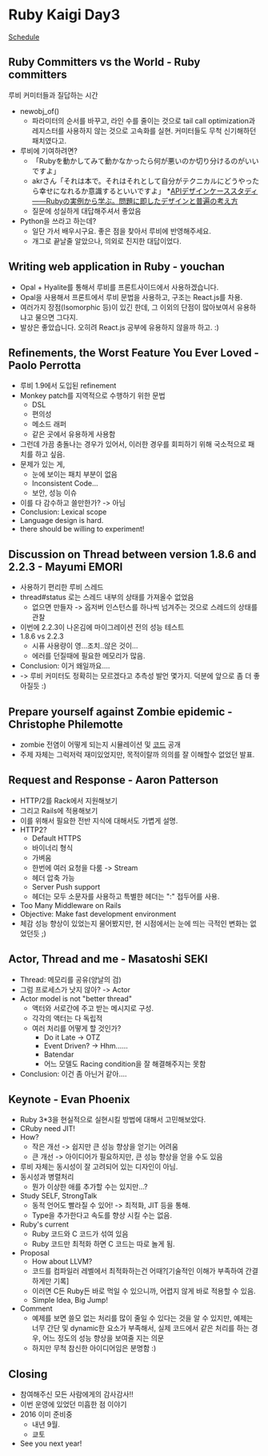 # Ruby Kaigi Day3
[Schedule](http://rubykaigi.org/2015/schedule#dec13)

## Ruby Committers vs the World - Ruby committers
루비 커미터들과 질답하는 시간

* newobj_of()
  * 파라미터의 순서를 바꾸고, 라인 수를 줄이는 것으로 tail call optimization과 레지스터를 사용하지 않는 것으로 고속화를 실현. 커미터들도 무척 신기해하던 패치였다고.
* 루비에 기여하려면?
  * 「Rubyを動かしてみて動かなかったら何が悪いのか切り分けるのがいいですよ」
  * akrさん「それは本で。それはそれとして自分がテクニカルにどうやったら幸せになれるか意識するといいですよ」
    *[APIデザインケーススタディ ――Rubyの実例から学ぶ。問題に即したデザインと普遍の考え方](http://gihyo.jp/book/2016/978-4-7741-7802-8)
  * 질문에 성실하게 대답해주셔서 좋았음
* Python을 쓰라고 하는데?
  * 일단 가서 배우시구요. 좋은 점을 찾아서 루비에 반영해주세요.
  * 개그로 끝날줄 알았으나, 의외로 진지한 대답이었다.

## Writing web application in Ruby - youchan
* Opal + Hyalite를 통해서 루비를 프론트사이드에서 사용하겠습니다.
* Opal을 사용해서 프론트에서 루비 문법을 사용하고, 구조는 React.js를 차용.
* 여러가지 장점(Isomorphic 등)이 있긴 한데, 그 이외의 단점이 많아보여서 유용하냐고 물으면 그다지.
* 발상은 좋았습니다. 오히려 React.js 공부에 유용하지 않을까 하고. :)

## Refinements, the Worst Feature You Ever Loved - Paolo Perrotta
* 루비 1.9에서 도입된 refinement
* Monkey patch를 지역적으로 수행하기 위한 문법
  * DSL
  * 편의성
  * 메소드 래퍼
  * 같은 곳에서 유용하게 사용함
* 그런데 가끔 충돌나는 경우가 있어서, 이러한 경우를 회피하기 위해 국소적으로 패치를 하고 싶음.
* 문제가 있는 게,
  * 눈에 보이는 패치 부분이 없음
  * Inconsistent Code...
  * 보안, 성능 이슈
* 이를 다 감수하고 쓸만한가? -> 아님
* Conclusion: Lexical scope
* Language design is hard.
* there should be willing to experiment!

## Discussion on Thread between version 1.8.6 and 2.2.3 - Mayumi EMORI
* 사용하기 편리한 루비 스레드
* thread#status 로는 스레드 내부의 상태를 가져올수 없었음
  * 없으면 만들자 -> 옵저버 인스턴스를 하나씩 넘겨주는 것으로 스레드의 상태를 관찰
* 이번에 2.2.3이 나온김에 마이그레이션 전의 성능 테스트
* 1.8.6 vs 2.2.3
  * 시퓨 사용량이 영...조치..않은 것이...
  * 에러를 던질때에 필요한 메모리가 많음.
* Conclusion: 이거 왜일까요....
* -> 루비 커미터도 정확히는 모르겠다고 추측성 발언 몇가지. 덕분에 앞으로 좀 더 좋아질듯 :)

## Prepare yourself against Zombie epidemic - Christophe Philemotte
* zombie 전염이 어떻게 되는지 시뮬레이션 및 [코드](https://github.com/toch/zombie_epidemic) 공개
* 주제 자체는 그럭저럭 재미있었지만, 목적이랄까 의의를 잘 이해할수 없었던 발표.

## Request and Response - Aaron Patterson
* HTTP/2를 Rack에서 지원해보기
* 그리고 Rails에 적용해보기
* 이를 위해서 필요한 전반 지식에 대해서도 가볍게 설명.
* HTTP2?
  * Default HTTPS
  * 바이너리 형식
  * 가벼움
  * 한번에 여러 요청을 다룸 -> Stream
  * 헤더 압축 가능
  * Server Push support
  * 헤더는 모두 소문자를 사용하고 특별한 헤더는 ":" 접두어를 사용.
* Too Many Middleware on Rails
* Objective: Make fast development environment
* 체감 성능 향상이 있었는지 물어봤지만, 현 시점에서는 눈에 띄는 극적인 변화는 없었던듯 ;)

## Actor, Thread and me - Masatoshi SEKI
* Thread: 메모리를 공유(양날의 검)
* 그럼 프로세스가 낫지 않아? -> Actor
* Actor model is not "better thread"
  * 액터와 서로간에 주고 받는 메시지로 구성.
  * 각각의 액터는 다 독립적
  * 여러 처리를 어떻게 할 것인가?
    * Do it Late -> OTZ
    * Event Driven? -> Hhm......
    * Batendar
    * 어느 모델도 Racing condition을 잘 해결해주지는 못함
* Conclusion: 이건 좀 아닌거 같아....

## Keynote - Evan Phoenix
* Ruby 3*3을 현실적으로 실현시킬 방법에 대해서 고민해보았다.
* CRuby need JIT!
* How?
  * 작은 개선 -> 쉽지만 큰 성능 향상을 얻기는 어려움
  * 큰 개선 -> 아이디어가 필요하지만, 큰 성능 향상을 얻을 수도 있음
* 루비 자체는 동시성이 잘 고려되어 있는 디자인이 아님.
* 동시성과 병렬처리
  * 뭔가 이상한 애를 추가할 수는 있지만...?
* Study SELF, StrongTalk
  * 동적 언어도 빨라질 수 있어! -> 최적화, JIT 등을 통해.
  * Type을 추가한다고 속도를 향상 시킬 수는 없음.
* Ruby's current
  * Ruby 코드와 C 코드가 섞여 있음
  * Ruby 코드만 최적화 하면 C 코드는 따로 놀게 됨.
* Proposal
  * How about LLVM?
  * 코드를 컴파일러 레벨에서 최적화하는건 어때?[기술적인 이해가 부족하여 간결하게만 기록]
  * 이러면 C든 Ruby든 바로 먹일 수 있으니까, 어렵지 않게 바로 적용할 수 있음.
  * Simple Idea, Big Jump!
* Comment
  * 예제를 보면 쓸모 없는 처리를 많이 줄일 수 있다는 것을 알 수 있지만, 예제는 너무 간단 및 dynamic한 요소가 부족해서, 실제 코드에서 같은 처리를 하는 경우, 어느 정도의 성능 향상을 보여줄 지는 의문
  * 하지만 무척 참신한 아이디어임은 분명함 :)

## Closing
* 참여해주신 모든 사람에게의 감사감사!!
* 이번 운영에 있었던 미흡한 점 이야기
* 2016 이미 준비중
  * 내년 9월.
  * 쿄토
* See you next year!





























